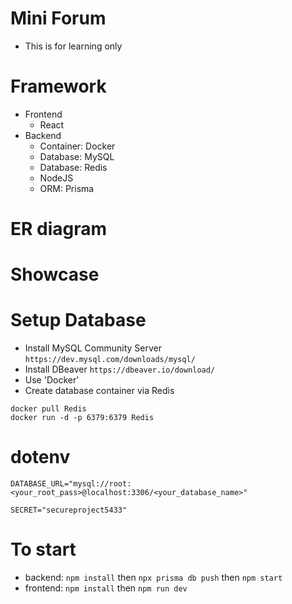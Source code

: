 # Mini Forum
- This is for learning only
# Framework
- Frontend
  - React
- Backend
  - Container: Docker
  - Database: MySQL
  - Database: Redis
  - NodeJS
  - ORM: Prisma
# ER diagram

# Showcase

# Setup Database
- Install MySQL Community Server `https://dev.mysql.com/downloads/mysql/`
- Install DBeaver `https://dbeaver.io/download/`
- Use 'Docker'
- Create database container via Redis
```
docker pull Redis
docker run -d -p 6379:6379 Redis
```
# dotenv
```
DATABASE_URL="mysql://root:<your_root_pass>@localhost:3306/<your_database_name>"

SECRET="secureproject5433"
```
# To start
- backend: `npm install` then `npx prisma db push` then `npm start`
- frontend: `npm install` then `npm run dev`